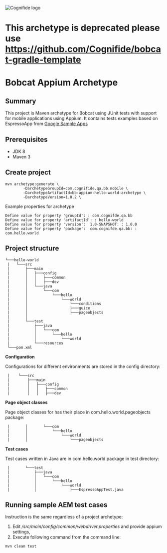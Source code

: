 ![Cognifide logo](http://cognifide.github.io/images/cognifide-logo.png)
# This archetype is deprecated please use https://github.com/Cognifide/bobcat-gradle-template
# Bobcat Appium Archetype

## Summary 
This project is Maven archetype for Bobcat using JUnit tests with support for mobile applications using Appium. It contains tests examples based on EspressoApp from [Google Sample Apps](https://github.com/googlesamples/android-testing)

## Prerequisites
* JDK 8
* Maven 3

## Create project
```
mvn archetype:generate \
        -DarchetypeGroupId=com.cognifide.qa.bb.mobile \
        -DarchetypeArtifactId=bb-appium-hello-world-archetype \
        -DarchetypeVersion=1.0.2 \
```
Example properties for archetype
```
Define value for property 'groupId': : com.cognifde.qa.bb
Define value for property 'artifactId': : hello-world
Define value for property 'version':  1.0-SNAPSHOT: : 1.0.0
Define value for property 'package':  com.cognifde.qa.bb: : com.hello.world
```
## Project structure

```
└───hello-world
 |   └───src
 |       ├───main
 |       │   ├───config
 |       │   │   ├───common
 |       │   │   ├───dev
 |       │   └───java
 |       │       └───com
 |       │           └───hello
 |       │               └───world
 |       │                   └───conditions
 |       │                   ├───guice
 |       │                   ├───pageobjects
 |       │                      
 |       └───test
 |           ├───java
 |           │   └───com
 |           │       └───hello
 |           │           └───world
 |           └───resources
 └───pom.xml
```

**Configuration**

Configurations for different environments are stored in the config directory:

```
 |    └───src
 |        ├───main
 |        │   ├───config
 |        │   │   ├───common
 |        │   │   ├───dev
```

**Page object classes**

Page object classes for has their place in com.hello.world.pageobjects package:

```
 |       │       └───com
 |       │           └───hello
 |       │               └───world
 |       │                   └───pageobjects
```

**Test cases**

Test cases written in Java are in com.hello.world package in test directory:

```
 |       └───test
 |           ├───java
 |           │   └───com
 |           │       └───hello
 |           │           └───world
 |           │               ├───EspressoAppTest.java
```

## Running sample AEM test cases
Instruction is the same regardless of a project archetype:
1. Edit _/src/main/config/common/webdriver.properties_ and provide appium settings,
3. Execute following command from the command line:
```
mvn clean test
```
